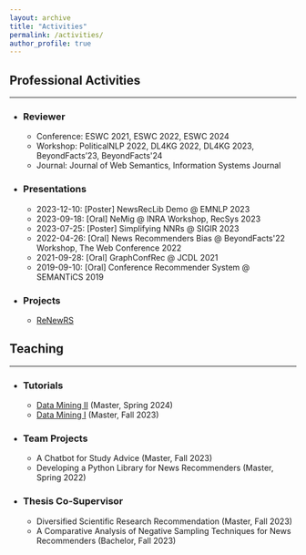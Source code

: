 ```yaml
---
layout: archive
title: "Activities"
permalink: /activities/
author_profile: true
---
```


## Professional Activities
--------------------------

* ### Reviewer
  * Conference: ESWC 2021, ESWC 2022, ESWC 2024
  * Workshop: PoliticalNLP 2022, DL4KG 2022, DL4KG 2023, BeyondFacts’23, BeyondFacts'24
  * Journal: Journal of Web Semantics, Information Systems Journal

* ### Presentations
  * 2023-12-10: [Poster] NewsRecLib Demo @ EMNLP 2023
  * 2023-09-18: [Oral] NeMig @ INRA Workshop, RecSys 2023
  * 2023-07-25: [Poster] Simplifying NNRs @ SIGIR 2023
  * 2022-04-26: [Oral] News Recommenders Bias @ BeyondFacts'22 Workshop, The Web Conference 2022
  * 2021-09-28: [Oral] GraphConfRec @ JCDL 2021
  * 2019-09-10: [Oral] Conference Recommender System @ SEMANTiCS 2019


* ### Projects
  * [ReNewRS](https://www.uni-mannheim.de/dws/research/projects/renewrs/)

## Teaching
-----------

* ### Tutorials
  * [Data Mining II](https://www.uni-mannheim.de/dws/teaching/course-details/courses-for-master-candidates/ie-672-data-mining-2/) (Master, Spring 2024)
  * [Data Mining I](https://www.uni-mannheim.de/dws/teaching/course-details/courses-for-master-candidates/ie-500-data-mining/) (Master, Fall 2023)
* ### Team Projects
  * A Chatbot for Study Advice (Master, Fall 2023)
  * Developing a Python Library for News Recommenders (Master, Spring 2022)
* ### Thesis Co-Supervisor
  * Diversified Scientific Research Recommendation (Master, Fall 2023)
  * A Comparative Analysis of Negative Sampling Techniques for News Recommenders (Bachelor, Fall 2023)

